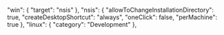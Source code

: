 "win": {
      "target": "nsis"
    },
    "nsis": {
      "allowToChangeInstallationDirectory": true,
      "createDesktopShortcut": "always",
      "oneClick": false,
      "perMachine": true
    },
    "linux": {
      "category": "Development"
    },